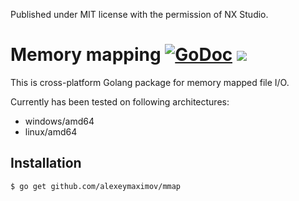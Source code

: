 Published under MIT license with the permission of NX Studio.

# Memory mapping [![GoDoc](https://godoc.org/github.com/alexeymaximov/mmap?status.svg)](https://godoc.org/github.com/alexeymaximov/mmap) ![](https://img.shields.io/github/license/alexeymaximov/mmap.svg)

This is cross-platform Golang package for memory mapped file I/O.

Currently has been tested on following architectures:
* windows/amd64
* linux/amd64

## Installation

`$ go get github.com/alexeymaximov/mmap`